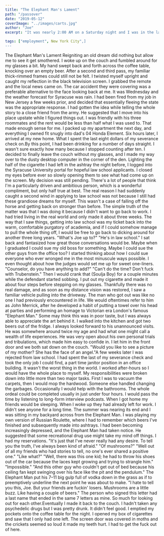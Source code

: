 ```yaml
---
title: "The Elephant Man's Lament"
path: "/passover"
date: "2019-05-12"
coverImage: "../images/carts.jpg"
author: "Joe"
excerpt: "It was nearly 2:00 AM on a Saturday night and I was in the last place I had hoped to be spending my weekends at 26. I was on my hands and knees arranging jars of artichoke hearts and I still had three more shelves to go."

tags: ["employment", New York City",]
---
```


The Elephant Man's Lament
Reigniting an old dream did nothing but allow me to see it get smothered.
I woke up on the couch and fumbled around for my glasses a bit. My hand swept back and forth across the coffee table, knocking over an empty beer. After a second and third pass, my familiar thick-rimmed frames could still not be felt. I twisted myself upright and caught my reflection in the black television screen. I grabbed the remote and the local news came on. The car accident they were covering was a preferable alternative to the face looking back at me. It was Wednesday and the weather forecast for Syracuse was rain. I had been fired from my job in New Jersey a few weeks prior, and decided that essentially fleeing the state was the appropriate response. I had gotten the idea while telling the whole story to a close friend from the army. He suggested that I move into his place upstate while I figured things out. I was friendly with his three roommates and the rent would be less than half what I was used to. That made enough sense for me. I packed up my apartment the next day, and everything I owned fit snugly into dad's 04 Honda Element. Six hours later, I arrived at my new home.
What I spent the last eight dollars of my severance check on.By this point, I had been drinking for a number of days straight. I wasn't sure exactly how many because I stopped counting after ten. I decided to finally leave the couch without my glasses, and I made my way over to the dusty desktop computer in the corner of the den. Lighting the half of the cigarette I had left in the ashtray the night before, I logged into the Syracuse University portal for hopeful law school applicants. I closed my eyes before ever so slowly opening them to see what had come up on the screen. My decision was still pending.
There's a lot of people that think I'm a particularly driven and ambitious person, which is a wonderful compliment, but only half true at best. The real reason I had suddenly caught a second wind in applying to law school was not because I still had these grandiose dreams for myself. This wasn't a case of falling off the horse and getting back on stronger than before. The simple truth of the matter was that I was doing it because I didn't want to go back to work. I had tried living in the real world and only made it about three weeks. The way that I saw things, getting into law school was my ticket back into the warm, comfortable purgatory of academia, and if I could somehow manage to pull the whole thing off, I would be free to go back to dicking around for another three long years.
"What's Joe up to?"
"He's in law school."
I sat back and fantasized how great those conversations would be. Maybe when I graduated I could sue my old boss for something. Maybe I could sue the other guys from the office too? I started thinking about how I could sue everyone who ever wronged me in the most minuscule ways possible. I even thought about how the judges would set me up for sweet one-liners.
"Counselor, do you have anything to add?"
"Can't do the time? Don't fuck with Trubenstein."
Then I would crank that (Soulja Boy) for a couple minutes while the defendant started sobbing.
I put out my cigarette and made it about four steps before stepping on my glasses. Thankfully there was no real damage, and as soon as my distance vision was restored, I saw a familiar vehicle pulling into the driveway.
The man who got out was like no one I had previously encountered in life. We would oftentimes refer to him as John Merrick, after he developed a habit of putting a towel over his head at parties and performing an homage to Victorian era London's famous "Elephant Man." Some may think this was in poor taste, but I was always able to appreciate the art behind it. I walked into the kitchen and got two beers out of the fridge. I always looked forward to his unannounced visits. He was somewhere around twice my age and had what one might call a wealth of life experiences. He was very open about his own personal trials and tribulations, which made him easy to confide in. I let him in the front door and we both sat down on the couch.
"Would you like to see a picture of my mother? She has the face of an angel."A few weeks later I was rejected from law school. I had spent the last of my severance check and took the only job I could find, a part time janitor position in an office building. It wasn't the worst thing in the world. I worked after-hours so I would have the whole place to myself. My responsibilities were broken down into little more than two major tasks. First I was to vacuum the carpets, then I would mop the hardwood. Someone else handled changing the garbages. Occasionally I would help with the bathrooms. The whole ordeal could be completed usually in just under four hours. I would pass the time by listening to long-form interview podcasts. When I got home my friends would be sleeping. When I woke up they had already left for work. I didn't see anyone for a long time.
The summer was nearing its end and I was sitting in my backyard across from the Elephant Man. I was playing my own version of Russian Roulette, where I had to remember which beers I've finished and subsequently made into ashtrays. I had been becoming increasingly depressed, and the Elephant Man had taken notice. He suggested that some recreational drug use might take my mind off things. I had my reservations.
"It's just that I've never really had any desire. To tell you the truth, I've always been kind of afraid."
"Of mushrooms?"
"Well out of all my friends who had stories to tell, no one's ever shared a positive one."
"Like what?"
"Well, there was this one kid; he had to throw his shoes out of the car because the laces kept growing and trying to strangle him."
"Impossible."
"And this other guy who couldn't get out of bed because his ceiling fan kept swinging over his face like the pit and the pendulum."
The Elephant Man put his 7–11 big gulp full of vodka down in the grass as if to preemptively underline the next point he was about to make.
"I hate to tell you this, Joe. But your friends are fuckin' losers. Mushrooms are a little buzz. Like having a couple of beers."
The person who signed this letter had a last name that ended in the same 7 letters as mine. So much for looking out for each other.Eventually I made it back to the couch. I hadn't taken any psychedelic drugs but I was pretty drunk. It didn't feel good. I emptied my pockets onto the coffee table for the night. I opened my box of cigarettes and saw that I only had one left. The screen door was covered in moths and the crickets seemed so loud it made my teeth hurt. I had to get the fuck out of here.